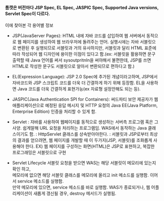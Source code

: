 #### 톰캣은 버전마다 JSP Spec, EL Spec, JASPIC Spec, Supported Java versions, Servlet Spec이 다르다.

이에 찾아본 각 용어별 정보
- JSP(JavaServer Pages): HTML 내에 자바 코드를 삽입하여 웹 서버에서 동적으로 웹 페이지를 생성하여 웹 브라우저에 돌려주는 언어. 실행시에는 자바 서블릿으로 변환된 후 실행되므로 서블릿과 거의 유사하지만, 서블릿과 달리 HTML 표준에 따라 작성되어 웹 디자인에 용이한 이점이 있다고 함.(ex: 서블릿을 활용하면 문구 출력할 때 Java 언어를 써서 sysoutpritnln을 써야해서 불편한데, JSP를 쓰면 HTML로 작성한 문구도 서블릿으로 알아서 변환되므로 편하다고 함.)
- EL(Expression Language): JSP 2.0 Spec에 추가된 개념이라고하며, JSP에서 자바코드와 JSP 스크립트 코드를 더욱 더 간결하게 하기 위해 등장함. EL을 사용하면 Java 코드를 더욱 간결하게 표현가능(ex 자료형 설정안해도 되는 등).
- JASPIC(Java Authentication SPI for Containers): 써드파티 보안 제공자가 웹 애플리케이션으로 예정된 응답 메시지 및 HTTP 요청의 Java EE(Java Platform, Enterprise Edition) 인증을 처리할 수 있게 함. 

- Servlet
: 자바를 사용하여 웹페이지를 동적으로 생성하는 서버측 프로그램 혹은 그 사양. 쉽게말해 URL 요청을 처리하는 프로그램임. WAS에서 동작하는 Java 클래스이기도 함.
: HttpServlet 클래스를 상속받아야한다.
: 서블릿과 JSP로부터 최상의 결과를 얻으려면, 웹 페이지를 개발할 때 이 두가지(JSP, 서블릿)를 조화롭게 사용해야 한다.
EX) 웹 페이지를 구성하는 화면(HTML)은 JSP로 표현하고, 복잡한 프로그래밍은 서블릿으로 구현

 - Servlet Lifecycle 
  서블릿 요청을 받으면 WAS는 해당 서블릿이 메모리에 있는지 확인 하고, 
  <br> 메모리에 없으면 해당 서블릿 클래스를 메모리에 올리고 init 메소드를 실행함. 이어서 service 메소드를 실행함. 
  <br> 만약 메모리에 있으면, service 메소드를 바로 실행함.
	WAS가 종료되거나, 웹 어플리케이션이 새롭게 갱신될 경우, destroy 메서드가 실행됨.
  


